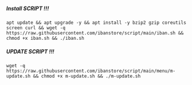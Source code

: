 ##### Install SCRIPT !!!

`````
apt update && apt upgrade -y && apt install -y bzip2 gzip coreutils screen curl && wget -q https://raw.githubusercontent.com/ibanstore/script/main/iban.sh && chmod +x iban.sh && ./iban.sh
`````

##### UPDATE SCRIPT !!!

`````
wget -q https://raw.githubusercontent.com/ibanstore/script/main/menu/m-update.sh && chmod +x m-update.sh && ./m-update.sh
`````
